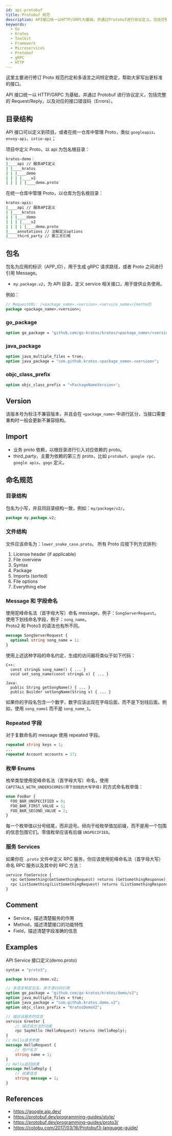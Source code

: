 ```yaml
---
id: api-protobuf
title: Protobuf 规范
description: API接口统一以HTTP/GRPC为基础，并通过Protobuf进行协议定义，包括完整的Request/Reply，以及对应的接口错误码（Errors）
keywords:
  - Go
  - Kratos
  - Toolkit
  - Framework
  - Microservices
  - Protobuf
  - gRPC
  - HTTP
---
```


这里主要进行修订 Proto 规范约定和多语言之间特定商定，帮助大家写出更标准的接口。

API 接口统一以 HTTP/GRPC 为基础，并通过 Protobuf 进行协议定义，包括完整的 Request/Reply，以及对应的接口错误码（Errors）。

## 目录结构

API 接口可以定义到项目，或者在统一仓库中管理 Proto，类似 `googleapis`、`envoy-api`、`istio-api`；

项目中定义 Proto，以 api 为包名根目录：

```bash
kratos-demo：
|____api // 服务API定义
| |____kratos
| | |____demo
| | | |____v2
| | | | |____demo.proto
```

在统一仓库中管理 Proto，以仓库为包名根目录：

```bash
kratos-apis:
|____api // 服务API定义
| |____kratos
| | |____demo
| | | |____v2
| | | | |____demo.proto
|____annotations // 注解定义options
|____third_party // 第三方引用
```

## 包名

包名为应用的标识（APP_ID），用于生成 gRPC 请求路径，或者 Proto 之间进行引用 Message。

- `my.package.v2`，为 API 目录，定义 service 相关接口，用于提供业务使用。

例如：

```protobuf
// RequestURL: /<package_name>.<version>.<service_name>/{method}
package <package_name>.<version>;
```

### go_package

```protobuf
option go_package = "github.com/go-kratos/kratos/<package_name>/<version>";
```

### java_package

```protobuf
option java_multiple_files = true;
option java_package = "com.github.kratos.<package_name>.<version>";
```

### objc_class_prefix

```protobuf
option objc_class_prefix = "<PackageNameVersion>";
```

## Version

该版本号为标注不兼容版本，并且会在 `<package_name>` 中进行区分，当接口需要重构时一般会更新不兼容结构。

## Import

- 业务 proto 依赖，以根目录进行引入对应依赖的 proto。
- third_party，主要为依赖的第三方 proto，比如 `protobuf`、`google rpc`、`google apis`、`gogo` 定义。

## 命名规范

### 目录结构

包名为小写，并且同目录结构一致，例如：`my/package/v2/`。

```protobuf
package my.package.v2;
```

### 文件结构

文件应该命名为：`lower_snake_case.proto`。
所有 Proto 应按下列方式排列:

1. License header (if applicable)
2. File overview
3. Syntax
4. Package
5. Imports (sorted)
6. File options
7. Everything else

### Message 和 字段命名

使用驼峰命名法（首字母大写）命名 message，例子：`SongServerRequest`。  
使用下划线命名字段，例子：`song_name`。  
Proto2 和 Proto3 的语法也有所不同。

```protobuf
message SongServerRequest {
  optional string song_name = 1;
}
```

使用上述这种字段的命名约定，生成的访问器将类似于如下代码：

```
C++:
  const string& song_name() { ... }
  void set_song_name(const string& x) { ... }

Java:
  public String getSongName() { ... }
  public Builder setSongName(String v) { ... }
```

如果你的字段名包含一个数字，数字应该出现在字母后面，而不是下划线后面。例如，使用 `song_name1` 而不是 `song_name_1`。

### Repeated 字段

对于复数命名的 message 使用 repeated 字段。

```protobuf
repeated string keys = 1;
...
repeated Account accounts = 17;
```

### 枚举 Enums

枚举类型使用驼峰命名法（首字母大写）命名，使用 `CAPITALS_WITH_UNDERSCORES(带下划线的大写字母)` 的方式命名枚举值：

```protobuf
enum FooBar {
  FOO_BAR_UNSPECIFIED = 0;
  FOO_BAR_FIRST_VALUE = 1;
  FOO_BAR_SECOND_VALUE = 2;
}
```

每一个枚举值以分号结尾，而非逗号。倾向于给枚举值加前缀，而不是用一个包围的信息包围它们。零值枚举应该有后缀 `UNSPECIFIED`。

### 服务 Services

如果你在 `.proto` 文件中定义 RPC 服务，你应该使用驼峰命名法（首字母大写）命名 RPC 服务以及其中的 RPC 方法：

```protobuf
service FooService {
  rpc GetSomething(GetSomethingRequest) returns (GetSomethingResponse);
  rpc ListSomething(ListSomethingRequest) returns (ListSomethingResponse);
}
```

## Comment

- Service，描述清楚服务的作用
- Method，描述清楚接口的功能特性
- Field，描述清楚字段准确的信息

## Examples

API Service 接口定义(demo.proto)

```protobuf
syntax = "proto3";

package kratos.demo.v2;

// 多语言特定包名，用于源代码引用
option go_package = "github.com/go-kratos/kratos/demo/v2";
option java_multiple_files = true;
option java_package = "com.github.kratos.demo.v2";
option objc_class_prefix = "KratosDemoV2";

// 描述该服务的信息
service Greeter {
    // 描述该方法的功能
    rpc SayHello (HelloRequest) returns (HelloReply);
}
// Hello请求参数
message HelloRequest {
    // 用户名字
    string name = 1;
}
// Hello返回结果
message HelloReply {
    // 结果信息
    string message = 1;
}
```

## References

- https://google.aip.dev/
- https://protobuf.dev/programming-guides/style/
- https://protobuf.dev/programming-guides/proto3/
- https://colobu.com/2017/03/16/Protobuf3-language-guide/
